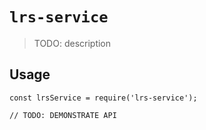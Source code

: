 # `lrs-service`

> TODO: description

## Usage

```
const lrsService = require('lrs-service');

// TODO: DEMONSTRATE API
```
